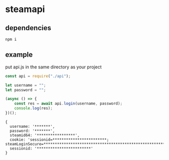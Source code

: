 # steamapi

## dependencies
```
npm i
```

## example
put api.js in the same directory as your project
```js
const api = require("./api");

let username = "";
let password = "";

(async () => {
    const res = await api.login(username, password);
    console.log(res);
})();
```

```
{
  username: '*******',
  password: '*******',
  steamid64: '*****************',
  cookie: 'sessionid=************************; steamLoginSecure=***************************************************************;',
  sessionid: '************************'
}
```

